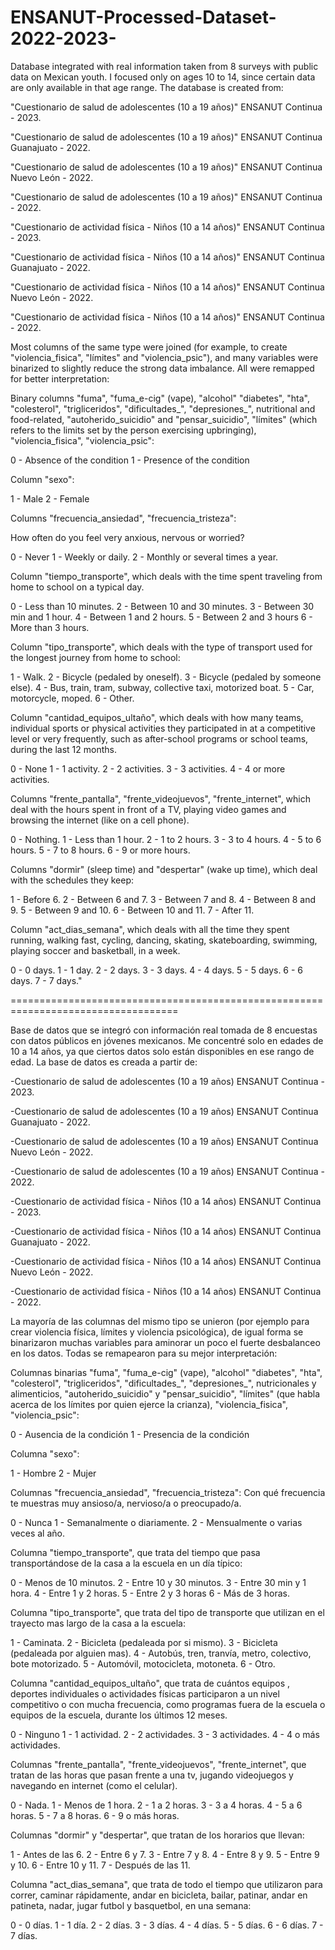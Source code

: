 # ENSANUT-Processed-Dataset-2022-2023-
Database integrated with real information taken from 8 surveys with public data on Mexican youth. I focused only on ages 10 to 14, since certain data are only available in that age range. The database is created from:

"Cuestionario de salud de adolescentes (10 a 19 años)" ENSANUT Continua - 2023.

"Cuestionario de salud de adolescentes (10 a 19 años)" ENSANUT Continua Guanajuato - 2022.

"Cuestionario de salud de adolescentes (10 a 19 años)" ENSANUT Continua Nuevo León - 2022.

"Cuestionario de salud de adolescentes (10 a 19 años)" ENSANUT Continua - 2022.

"Cuestionario de actividad física - Niños (10 a 14 años)" ENSANUT Continua - 2023.

"Cuestionario de actividad física - Niños (10 a 14 años)" ENSANUT Continua Guanajuato - 2022.

"Cuestionario de actividad física - Niños (10 a 14 años)" ENSANUT Continua Nuevo León - 2022.

"Cuestionario de actividad física - Niños (10 a 14 años)" ENSANUT Continua - 2022.

Most columns of the same type were joined (for example, to create "violencia_fisica", "límites" and "violencia_psic"), and many variables were binarized to slightly reduce the strong data imbalance. All were remapped for better interpretation:

Binary columns "fuma", "fuma_e-cig" (vape), "alcohol" "diabetes", "hta", "colesterol", "trigliceridos", "dificultades_", "depresiones_", nutritional and food-related, "autoherido_suicidio" and "pensar_suicidio", "límites" (which refers to the limits set by the person exercising upbringing), "violencia_fisica", "violencia_psic":

0 - Absence of the condition
1 - Presence of the condition

Column "sexo":

1 - Male
2 - Female

Columns "frecuencia_ansiedad", "frecuencia_tristeza":

How often do you feel very anxious, nervous or worried?

0 - Never
1 - Weekly or daily.
2 - Monthly or several times a year.

Column "tiempo_transporte", which deals with the time spent traveling from home to school on a typical day.

0 - Less than 10 minutes.
2 - Between 10 and 30 minutes.
3 - Between 30 min and 1 hour.
4 - Between 1 and 2 hours.
5 - Between 2 and 3 hours
6 - More than 3 hours.

Column "tipo_transporte", which deals with the type of transport used for the longest journey from home to school:

1 - Walk.
2 - Bicycle (pedaled by oneself).
3 - Bicycle (pedaled by someone else).
4 - Bus, train, tram, subway, collective taxi, motorized boat.
5 - Car, motorcycle, moped.
6 - Other.

Column "cantidad_equipos_ultaño", which deals with how many teams, individual sports or physical activities they participated in at a competitive level or very frequently, such as after-school programs or school teams, during the last 12 months.

0 - None
1 - 1 activity.
2 - 2 activities.
3 - 3 activities.
4 - 4 or more activities.

Columns "frente_pantalla", "frente_videojuevos", "frente_internet", which deal with the hours spent in front of a TV, playing video games and browsing the internet (like on a cell phone).

0 - Nothing.
1 - Less than 1 hour.
2 - 1 to 2 hours.
3 - 3 to 4 hours.
4 - 5 to 6 hours.
5 - 7 to 8 hours.
6 - 9 or more hours.

Columns "dormir" (sleep time) and "despertar" (wake up time), which deal with the schedules they keep:

1 - Before 6.
2 - Between 6 and 7.
3 - Between 7 and 8.
4 - Between 8 and 9.
5 - Between 9 and 10.
6 - Between 10 and 11.
7 - After 11.

Column "act_dias_semana", which deals with all the time they spent running, walking fast, cycling, dancing, skating, skateboarding, swimming, playing soccer and basketball, in a week.

0 - 0 days.
1 - 1 day.
2 - 2 days.
3 - 3 days.
4 - 4 days.
5 - 5 days.
6 - 6 days.
7 - 7 days."

===================================================================================

Base de datos que se integró con información real tomada de 8 encuestas con datos públicos en jóvenes mexicanos. Me concentré solo en edades de 10 a 14 años, ya que ciertos datos solo están disponibles en ese rango de edad. La base de datos es creada a partir de:

-Cuestionario de salud de adolescentes (10 a 19 años) ENSANUT Continua - 2023.

-Cuestionario de salud de adolescentes (10 a 19 años) ENSANUT Continua Guanajuato - 2022.

-Cuestionario de salud de adolescentes (10 a 19 años) ENSANUT Continua Nuevo León - 2022.

-Cuestionario de salud de adolescentes (10 a 19 años) ENSANUT Continua - 2022.

-Cuestionario de actividad física - Niños (10 a 14 años) ENSANUT Continua - 2023.

-Cuestionario de actividad física - Niños (10 a 14 años) ENSANUT Continua Guanajuato - 2022.

-Cuestionario de actividad física - Niños (10 a 14 años) ENSANUT Continua Nuevo León - 2022.

-Cuestionario de actividad física - Niños (10 a 14 años) ENSANUT Continua - 2022.


La mayoría de las columnas del mismo tipo se unieron (por ejemplo para crear violencia física, límites y violencia psicológica), de igual forma se binarizaron muchas variables para aminorar un poco el fuerte desbalanceo en los datos. Todas se remapearon para su mejor interpretación:

Columnas  binarias "fuma", "fuma_e-cig" (vape), "alcohol" "diabetes", "hta", "colesterol", "trigliceridos", "dificultades_", "depresiones_", nutricionales y alimenticios, "autoherido_suicidio" y "pensar_suicidio", "límites" (que habla acerca de los límites por quien ejerce la crianza), "violencia_fisica", "violencia_psic":

0 - Ausencia de la condición
1 - Presencia de la condición

Columna "sexo":

1 - Hombre
2 - Mujer

Columnas "frecuencia_ansiedad", "frecuencia_tristeza":
Con qué frecuencia te muestras muy ansioso/a, nervioso/a o preocupado/a. 

0 - Nunca
1 - Semanalmente o diariamente.
2 - Mensualmente o varias veces al año.

Columna "tiempo_transporte", que trata del tiempo que pasa transportándose de la casa a la escuela en un día típico:

0 - Menos de 10 minutos.
2 - Entre 10  y 30 minutos.
3 - Entre 30 min y 1 hora.
4 - Entre 1 y 2 horas.
5 - Entre 2 y 3 horas
6 - Más de 3 horas.

Columna "tipo_transporte", que trata del tipo de transporte que utilizan en el trayecto mas largo de la casa a la escuela:

1 - Caminata.
2 - Bicicleta (pedaleada por si mismo).
3 - Bicicleta (pedaleada por alguien mas).
4 - Autobús, tren, tranvía, metro, colectivo, bote motorizado.
5 - Automóvil, motocicleta, motoneta.
6 - Otro.


Columna "cantidad_equipos_ultaño", que trata de cuántos equipos , deportes individuales o actividades físicas participaron a un nivel competitivo o con mucha frecuencia, como programas fuera de la escuela o equipos de la escuela, durante los últimos 12 meses.

0 - Ninguno
1 - 1 actividad.
2 - 2 actividades.
3 - 3 actividades.
4 - 4 o más actividades.


Columnas "frente_pantalla", "frente_videojuevos", "frente_internet", que tratan de las horas que pasan frente a una tv, jugando videojuegos y navegando en internet (como el celular).

0 - Nada.
1 - Menos de 1 hora.
2 - 1 a 2 horas.
3 - 3 a 4 horas.
4 - 5 a 6 horas.
5 - 7 a 8 horas.
6 - 9 o más horas.


Columnas "dormir" y "despertar", que tratan de los horarios que llevan:

1 - Antes de las 6.
2 - Entre 6 y 7.
3 - Entre 7 y 8.
4 - Entre 8 y 9.
5 - Entre 9 y 10.
6 - Entre 10 y 11.
7 - Después de las 11.


Columna "act_dias_semana", que trata de todo el tiempo que utilizaron para correr, caminar rápidamente, andar en bicicleta, bailar, patinar, andar en patineta, nadar, jugar futbol y basquetbol, en una semana:

0 - 0 días.
1 - 1 día.
2 - 2 días.
3 - 3 días.
4 - 4 días.
5 - 5 días.
6 - 6 días.
7 - 7 días.



